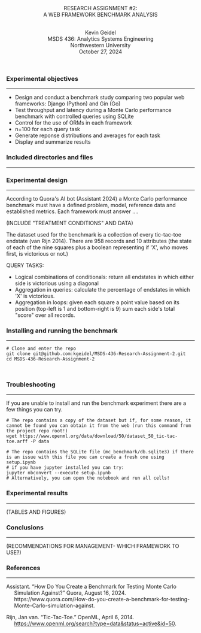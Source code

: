 <div align=center>
RESEARCH ASSIGNMENT #2:  <br>
A WEB FRAMEWORK BENCHMARK ANALYSIS
</div>
<br>

<div align=center>

Kevin Geidel <br>
MSDS 436: Analytics Systems Engineering <br>
Northwestern University <br>
October 27, 2024 <br>
</div>
<br>
</p>

### Experimental objectives

<hr>

* Design and conduct a benchmark study comparing two popular web frameworks: Django (Python) and Gin (Go)
* Test throughput and latency during a Monte Carlo performance benchmark with controlled queries using SQLite
* Control for the use of ORMs in each framework
* n=100 for each query task
* Generate reponse distributions and averages for each task
* Display and summarize results

### Included directories and files

<hr>



### Experimental design

<hr>

According to Quora's AI bot (Assistant 2024) a Monte Carlo performance benchmark must have a defined problem, model, reference data and established metrics. Each framework must answer ....

(INCLUDE "TREATMENT CONDITIONS" AND DATA)

The dataset used for the benchmark is a collection of every tic-tac-toe endstate (van Rijn 2014). There are 958 records and 10 attributes (the state of each of the nine squares plus a boolean representing if 'X', who moves first, is victorious or not.) 

QUERY TASKS:


* Logical combinations of conditionals: return all endstates in which either side is victorious using a diagonal
* Aggregation in queries: calculate the percentage of endstates in which 'X' is victorious.
* Aggregation in loops: given each square a point value based on its position (top-left is 1 and bottom-right is 9) sum each side's total "score" over all records.


### Installing and running the benchmark

<hr>

```shell
# Clone and enter the repo
git clone git@github.com:kgeidel/MSDS-436-Research-Assignment-2.git
cd MSDS-436-Research-Assignment-2



```

### Troubleshooting

<hr>

If you are unable to install and run the benchmark experiment there are a few things you can try.

```shell
# The repo contains a copy of the dataset but if, for some reason, it cannot be found you can obtain it from the web (run this command from the project repo root!)
wget https://www.openml.org/data/download/50/dataset_50_tic-tac-toe.arff -P data

# The repo contains the SQLite file (mc_benchmark/db.sqlite3) if there is an issue with this file you can create a fresh one using setup.ipynb
# if you have jupyter installed you can try:
jupyter nbconvert --execute setup.ipynb
# Alternatively, you can open the notebook and run all cells!
```

### Experimental results

<hr>

(TABLES AND FIGURES)

### Conclusions

<hr>

(RECOMMENDATIONS FOR MANAGEMENT- WHICH FRAMEWORK TO USE?)

### References

<hr>

<div style="padding-left: 1.5em; text-indent: -1.5em">
Assistant. “How Do You Create a Benchmark for Testing Monte Carlo Simulation Against?” Quora, August 16, 2024. https://www.quora.com/How-do-you-create-a-benchmark-for-testing-Monte-Carlo-simulation-against. 

<br>

Rijn, Jan van. “Tic-Tac-Toe.” OpenML, April 6, 2014. https://www.openml.org/search?type=data&status=active&id=50. 


</div>